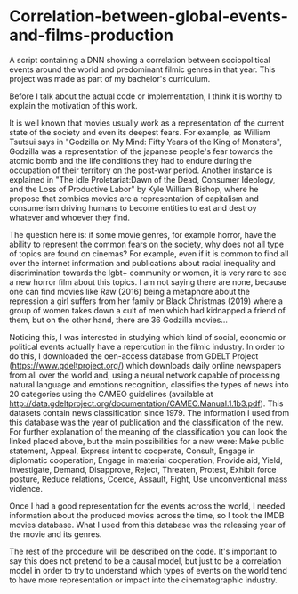 # Correlation-between-global-events-and-films-production
A script containing a DNN showing a correlation between sociopolitical events around the world and predominant filmic genres in that year. This project was made as part of my bachelor's curriculum.

Before I talk about the actual code or implementation, I think it is worthy to explain the motivation of this work.

It is well known that movies usually work as a representation of the current state of the society and even its deepest fears. For example, as William Tsutsui says in "Godzilla on My Mind: Fifty Years of the King of Monsters", Godzilla was a representation of the japanese people's fear towards the atomic bomb and the life conditions they had to endure during the occupation of their territory on the post-war period. Another instance is explained in "The Idle Proletariat:Dawn of the Dead, Consumer Ideology, and the Loss of Productive Labor" by Kyle William Bishop, where he propose that zombies movies are a representation of capitalism and consumerism driving humans to become entities to eat and destroy whatever and whoever they find.

The question here is: if some movie genres, for example horror, have the ability to represent the common fears on the society, why does not all type of topics are found on cinemas? For example, even if it is common to find all over the internet information and publications about racial inequality and discrimination towards the lgbt+ community or women, it is very rare to see a new horror film about this topics. I am not saying there are none, because one can find movies like Raw (2016) being a metaphore about the repression a girl suffers from her family or Black Christmas (2019) where a group of women takes down a cult of men which had kidnapped a friend of them, but on the other hand, there are 36 Godzilla movies...

Noticing this, I was interested in studying which kind of social, economic or political events actually have a repercution in the filmic industry. In order to do this, I downloaded the oen-access database from GDELT Project (https://www.gdeltproject.org/) which downloads daily online newspapers from all over the world and, using a neural network capable of processing natural language and emotions recognition, classifies the types of news into 20 categories using the CAMEO guidelines (available at http://data.gdeltproject.org/documentation/CAMEO.Manual.1.1b3.pdf). This datasets contain news classification since 1979. The information I used from this database was the year of publication and the classification of the new. 
For further explanation of the meaning of the classification you can look the linked placed above, but the main possibilities for a new were: Make public statement, Appeal, Express intent to cooperate, Consult, Engage in diplomatic cooperation, Engage in material cooperation, Provide aid, Yield, Investigate, Demand, Disapprove, Reject, Threaten, Protest, Exhibit force posture, Reduce relations, Coerce, Assault, Fight, Use unconventional mass violence.

Once I had a good representation for the events across the world, I needed information about the produced movies across the time, so I took the IMDB movies database. What I used from this database was the releasing year of the movie and its genres.

The rest of the procedure will be described on the code. It's important to say this does not pretend to be a causal model, but just to be a correlation model in order to try to understand which types of events on the world tend to have more representation or impact into the cinematographic industry.
